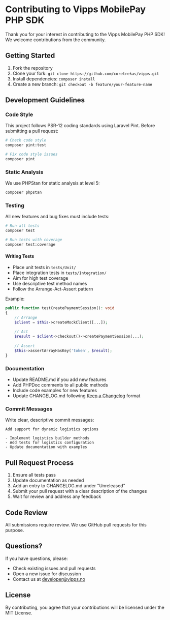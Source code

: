 # Contributing to Vipps MobilePay PHP SDK

Thank you for your interest in contributing to the Vipps MobilePay PHP SDK! We welcome contributions from the community.

## Getting Started

1. Fork the repository
2. Clone your fork: `git clone https://github.com/coretrekas/vipps.git`
3. Install dependencies: `composer install`
4. Create a new branch: `git checkout -b feature/your-feature-name`

## Development Guidelines

### Code Style

This project follows PSR-12 coding standards using Laravel Pint. Before submitting a pull request:

```bash
# Check code style
composer pint:test

# Fix code style issues
composer pint
```

### Static Analysis

We use PHPStan for static analysis at level 5:

```bash
composer phpstan
```

### Testing

All new features and bug fixes must include tests:

```bash
# Run all tests
composer test

# Run tests with coverage
composer test:coverage
```

#### Writing Tests

- Place unit tests in `tests/Unit/`
- Place integration tests in `tests/Integration/`
- Aim for high test coverage
- Use descriptive test method names
- Follow the Arrange-Act-Assert pattern

Example:

```php
public function testCreatePaymentSession(): void
{
    // Arrange
    $client = $this->createMockClient([...]);
    
    // Act
    $result = $client->checkout()->createPaymentSession(...);
    
    // Assert
    $this->assertArrayHasKey('token', $result);
}
```

### Documentation

- Update README.md if you add new features
- Add PHPDoc comments to all public methods
- Include code examples for new features
- Update CHANGELOG.md following [Keep a Changelog](https://keepachangelog.com/) format

### Commit Messages

Write clear, descriptive commit messages:

```
Add support for dynamic logistics options

- Implement logistics builder methods
- Add tests for logistics configuration
- Update documentation with examples
```

## Pull Request Process

1. Ensure all tests pass
2. Update documentation as needed
3. Add an entry to CHANGELOG.md under "Unreleased"
4. Submit your pull request with a clear description of the changes
5. Wait for review and address any feedback

## Code Review

All submissions require review. We use GitHub pull requests for this purpose.

## Questions?

If you have questions, please:
- Check existing issues and pull requests
- Open a new issue for discussion
- Contact us at developer@vipps.no

## License

By contributing, you agree that your contributions will be licensed under the MIT License.


